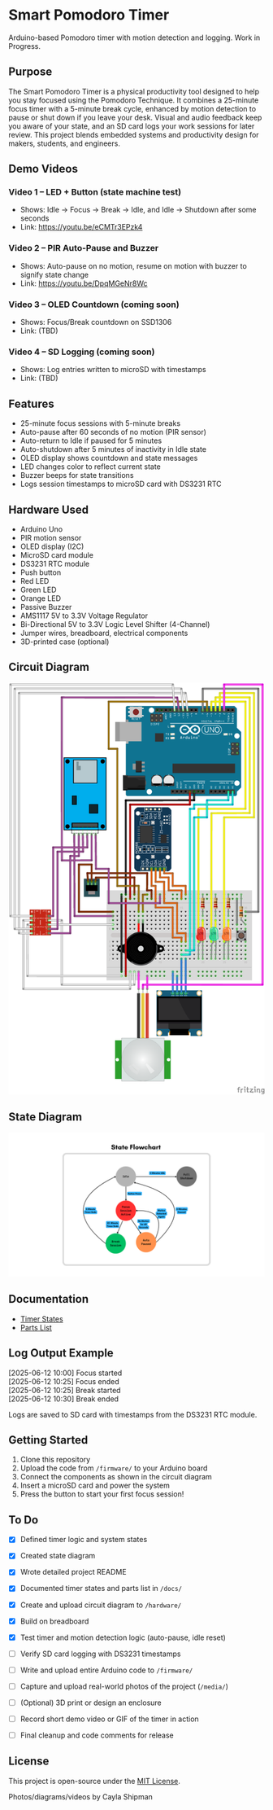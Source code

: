 # Smart Pomodoro Timer 
Arduino-based Pomodoro timer with motion detection and logging. Work in Progress.


## Purpose

The Smart Pomodoro Timer is a physical productivity tool designed to help you stay focused using the Pomodoro Technique. It combines a 25-minute focus timer with a 5-minute break cycle, enhanced by motion detection to pause or shut down if you leave your desk. Visual and audio feedback keep you aware of your state, and an SD card logs your work sessions for later review. This project blends embedded systems and productivity design for makers, students, and engineers.

## Demo Videos

### Video 1 – LED + Button (state machine test)
- Shows: Idle → Focus → Break → Idle, and Idle → Shutdown after some seconds 
- Link: https://youtu.be/eCMTr3EPzk4

### Video 2 – PIR Auto-Pause and Buzzer
- Shows: Auto-pause on no motion, resume on motion with buzzer to signify state change
- Link: https://youtu.be/DpqMGeNr8Wc

### Video 3 – OLED Countdown (coming soon)
- Shows: Focus/Break countdown on SSD1306
- Link: (TBD)

### Video 4 – SD Logging (coming soon)
- Shows: Log entries written to microSD with timestamps
- Link: (TBD)


## Features

- 25-minute focus sessions with 5-minute breaks
- Auto-pause after 60 seconds of no motion (PIR sensor)
- Auto-return to Idle if paused for 5 minutes
- Auto-shutdown after 5 minutes of inactivity in Idle state
- OLED display shows countdown and state messages
- LED changes color to reflect current state
- Buzzer beeps for state transitions
- Logs session timestamps to microSD card with DS3231 RTC


## Hardware Used

- Arduino Uno
- PIR motion sensor
- OLED display (I2C)
- MicroSD card module
- DS3231 RTC module
- Push button
- Red LED
- Green LED
- Orange LED
- Passive Buzzer
- AMS1117 5V to 3.3V Voltage Regulator
- Bi-Directional 5V to 3.3V Logic Level Shifter (4-Channel)
- Jumper wires, breadboard, electrical components
- 3D-printed case (optional)


## Circuit Diagram

![Circuit Diagram](hardware/Smart-Pomodoro-Timer_Diagram.png)


## State Diagram

![State Diagram](docs/state-diagram.png)


## Documentation

- [Timer States](docs/states-and-behavior.pdf)
- [Parts List](docs/parts-for-timer.pdf)


## Log Output Example
[2025-06-12 10:00] Focus started<br>
[2025-06-12 10:25] Focus ended<br>
[2025-06-12 10:25] Break started<br>
[2025-06-12 10:30] Break ended<br>

Logs are saved to SD card with timestamps from the DS3231 RTC module.


## Getting Started

1. Clone this repository
2. Upload the code from `/firmware/` to your Arduino board
3. Connect the components as shown in the circuit diagram
4. Insert a microSD card and power the system
5. Press the button to start your first focus session!


## To Do
- [x] Defined timer logic and system states
- [x] Created state diagram
- [x] Wrote detailed project README
- [x] Documented timer states and parts list in `/docs/`
- [x] Create and upload circuit diagram to `/hardware/`
- [x] Build on breadboard
- [x] Test timer and motion detection logic (auto-pause, idle reset)
- [ ] Verify SD card logging with DS3231 timestamps
- [ ] Write and upload entire Arduino code to `/firmware/`
- [ ] Capture and upload real-world photos of the project (`/media/`)
- [ ] (Optional) 3D print or design an enclosure
- [ ] Record short demo video or GIF of the timer in action
- [ ] Final cleanup and code comments for release


## License

This project is open-source under the [MIT License](LICENSE).

Photos/diagrams/videos by Cayla Shipman


